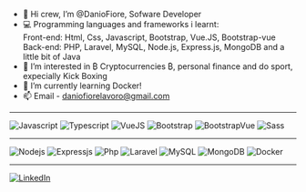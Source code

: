 - 👋 Hi crew, I’m @DanioFiore, Sofware Developer
- 💻 Programming languages and frameworks i learnt: <br />
       Front-end: Html, Css, Javascript, Bootstrap, Vue.JS, Bootstrap-vue <br />
       Back-end: PHP, Laravel, MySQL, Node.js, Express.js, MongoDB and a little bit of Java
- 👀 I’m interested in ₿ Cryptocurrencies ₿, personal finance and do sport, expecially Kick Boxing
- 🌱 I’m currently learning Docker!
- 📫 Email - daniofiorelavoro@gmail.com 

<hr />
<p>
  <img alt="Javascript" src="https://img.shields.io/badge/JavaScript-323330?style=flat-square&logo=javascript&logoColor=F7DF1E" />
<img alt="Typescript" src="https://img.shields.io/badge/Typescript-007fff?style=flat-square&logo=typescript&logoColor=white" />
  <img alt="VueJS" src="https://img.shields.io/badge/Vue.js-35495E?style=flat-square&logo=vuedotjs&logoColor=4FC08D" />
  <img alt="Bootstrap" src="https://img.shields.io/badge/Bootstrap-BA00BA?style=flat-square&logo=bootstrap&logoColor=white" />
  <img alt="BootstrapVue" src="https://img.shields.io/badge/BootstrapVue-5A5A5A?style=flat-square&logo=bootstrap&logoColor=white" />
       <img alt="Sass" src="https://img.shields.io/badge/Sass-FCA3B7?style=flat-square&logo=sass&logoColor=white" />
</p>
  <hr />
<p>
  <img alt="Nodejs" src="https://img.shields.io/badge/-Nodejs-43853d?style=flat-square&logo=Node.js&logoColor=white" />
  <img alt="Expressjs" src="https://img.shields.io/badge/Express.js-B9B900?style=flat-square&logo=express&logoColor=white" />
  <img alt="Php" src="https://img.shields.io/badge/Php-000000?style=flat-square&logo=php&logoColor=blueviolet" />
  <img alt="Laravel" src="https://img.shields.io/badge/Laravel-930015?style=flat-square&logo=laravel&logoColor=red" />
  <img alt="MySQL" src="https://img.shields.io/badge/MySQL-005C84?style=flat-square&logo=mysql&logoColor=white" />
  <img alt="MongoDB" src="https://img.shields.io/badge/-MongoDB-13aa52?style=flat-square&logo=mongodb&logoColor=white" />
   <img alt="Docker" src="https://img.shields.io/badge/-Docker-007fff?style=flat-square&logo=docker&logoColor=white" />
</p>
<hr />

<p><a href="https://www.linkedin.com/in/danio-fiore/" target="_blank"><img alt="LinkedIn" src="https://img.shields.io/badge/linkedin-%230077B5.svg?&style=for-the-badge&logo=linkedin&logoColor=white" /></a>
</p>
